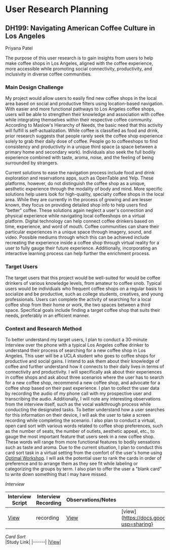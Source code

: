 # User Research Planning
## DH199: Navigating American Coffee Culture in Los Angeles
Priyana Patel

The purpose of this user research is to gain insights from users to help make coffee shops in Los Angeles, aligned with the coffee experience, more accessible while promoting social connectivity, productivity, and inclusivity in diverse coffee communities.

### Main Design Challenge 
My project would allow users to easily find new coffee shops in the local area based on social and productive filters using location-based navigation. With easier and more functional pathways to Los Angeles coffee shops, users will be able to strengthen their knowledge and association with coffee while integrating themselves within their respective coffee community. According to Maslow's Hierarchy of Needs, the basic need that this activity will fulfill is self-actualization. While coffee is classified as food and drink, prior research suggests that people rarely seek the coffee shop experience solely to grab their daily dose of coffee. People go to coffeeshops to find consistency and productivity in a unique third space (a space between a primary home and secondary work). Individuals also seek the full bodily experience combined with taste, aroma, noise, and the feeling of being surrounded by strangers. 

Current solutions to ease the navigation process include food and drink exploration and reservations apps, such as OpenTable and Yelp. These platforms, however, do not distinguish the coffee shop as a unique, aesthetic experience through the modality of body and mind. More specific solutions help users look for high-quality, specialty coffee shops in the local area. While they are currently in the process of growing and are lesser known, they focus on providing detailed shop info to help users find "better" coffee. These solutions again neglect a user's connection and physical experience while navigating local coffeeshops on a virtual platform. Digital technology can help connect coffee drinkers based on time, experience, and word of mouth. Coffee communities can share their particular experiences in a unique space through imagery, sound, and video. Possible mediums through which this can be achieved include recreating the experience inside a coffee shop through virtual reality for a user to fully gauge their future experience. Additionally, incorporating an interactive learning process can help further the enrichment process. 

### Target Users 
The target users that this project would be well-suited for would be coffee drinkers of various knowledge levels, from amateur to coffee snob. Typical users would be individuals who frequent coffee shops on a regular basis to socialize and be productive, such as college students, creatives, and young professionals. Users can complete the activity of searching for a local coffee shop from their home or work, the two spaces between a third space. Specifical goals include finding a target coffee shop that suits their needs, preferably in an efficient manner.  

### Context and Research Method 
To better understand my target users, I plan to conduct a 30-minute interview over the phone with a typical Los Angeles coffee drinker to understand their process of searching for a new coffee shop in Los Angeles. This user will be a UCLA student who goes to coffee shops for productive and social gains. I intend to ask them about their knowledge of coffee and further understand how it connects to their daily lives in terms of connectivity and productivity. I will specifically ask about their experiences in coffee shops and ask about three scenarios where the user has to search for a new coffee shop, recommend a new coffee shop, and advocate for a coffee shop based on their past experience. I plan to collect the user data by recording the audio of my phone call with my prospective user and transcribing the audio. Additionally, I will note any interesting observations from the interview itself, such as the vocal walkthrough process while conducting the designated tasks. To better understand how a user searches for this information on their device, I will ask the user to take a screen recording while completing the scenario. I also plan to conduct a virtual, open card sort with various words related to coffee shop preferences, such as the number of seats, the number of outlets, aesthetic appeal, etc., to gauge the most important feature that users seek in a new coffee shop. These words will range from more functional features to bodily sensations such as taste and aroma. Due to the current situation, I plan to conduct this card sort task in a virtual setting from the comfort of the user's home using [Optimal Workshop](https://www.optimalworkshop.com/). I will ask the potential user to rank the cards in order of preference and to arrange them as they see fit while labeling or categorizing the groups by term. I also plan to offer the user a "blank card" to write down something that I may have missed. 

*Interview* 

| Interview Script| Interview Recording | Observations/Notes | Transcribed Interview | Screen Recording  | 
|------|------|------|------|------|
|[View](https://docs.google.com/document/d/18-HuHlhHixeS5djUJ02Jn1TINBiKsliBL8Uof2nPXhI/edit?usp=sharing)|recording|[View](https://docs.google.com/document/d/1Oo-jYuK4s_R3WLYWjSiTu_iOcvPHzWEDPzfc1wqAo0Q/edit?usp=sharing)|[view](https://docs.google.com/document/d/1hsQKFK_6KrGKkcnDAGnxcnshyVa3iMPUb8w5qKKo2Do/edit?usp=sharing}||

*Card Sort* <br/>
|Study Link|
|------|
|[View](https://ows.io/os/lvu3qr2s)|


